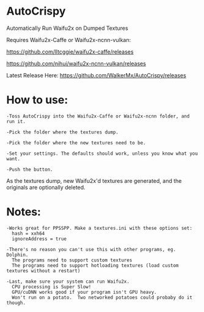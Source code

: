 # AutoCrispy
Automatically Run Waifu2x on Dumped Textures

Requires Waifu2x-Caffe or Waifu2x-ncnn-vulkan:

https://github.com/lltcggie/waifu2x-caffe/releases

https://github.com/nihui/waifu2x-ncnn-vulkan/releases

Latest Release Here: https://github.com/WalkerMx/AutoCrispy/releases

# How to use:
    -Toss AutoCrispy into the Waifu2x-Caffe or Waifu2x-ncnn folder, and run it.
  
    -Pick the folder where the textures dump.
  
    -Pick the folder where the new textures need to be.
  
    -Set your settings. The defaults should work, unless you know what you want.
  
    -Push the button.
  
  
  As the textures dump, new Waifu2x'd textures are generated, and the originals are optionally deleted.
  
  # Notes:
    -Works great for PPSSPP. Make a textures.ini with these options set:
      hash = xxh64
      ignoreAddress = true
      
    -There's no reason you can't use this with other programs, eg. Dolphin.
      The programs need to support custom textures
      The programs need to support hotloading textures (load custom textures without a restart)
      
    -Last, make sure your system can run Waifu2x.
      CPU processing is Super Slow!
      GPU/cuDNN works good if your program isn't GPU heavy.
      Won't run on a potato.  Two networked potatoes could probaby do it though.
